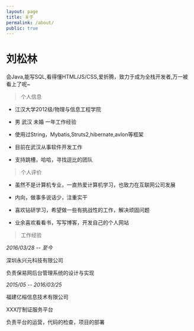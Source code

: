 ```yaml
---
layout: page
title: 关于
permalink: /about/
public: true
---
```



# 刘松林

会Java,能写SQL,看得懂HTML/JS/CSS,爱折腾，致力于成为全栈开发者,万一被看上了呢~

> 个人信息

- 江汉大学2012级/物理与信息工程学院

-  男 武汉 未婚  一年工作经验

- 使用过String，Mybatis,Struts2,hibernate,avlon等框架

- 目前在武汉从事软件开发工作

- 支持跳槽，哈哈，寻找逗比的团队

> 个人评价

- 虽然不是计算机专业，一直热爱计算机学习，也致力在互联网公司发展

- 内向，做事多说话少，注重实干

- 喜欢钻研学习，希望做一些有挑战性的工作，解决顽固问题

- 业余喜欢看看书，写写博客，开发自己的个人网站

> 工作经验

*2016/03/28  --  至今*  
 
深圳永兴元科技有限公司

负责保易网后台管理系统的设计与实现


*2015/05  -- 2016/03/25*

福建亿榕信息技术有限公司

XXX厅制证服务平台

负责平台的运营，代码的检查，项目的部署



